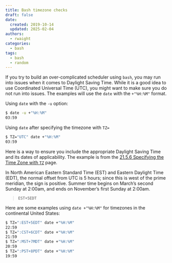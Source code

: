 ```yaml
---
title: Bash timezone checks
draft: false
date:
  created: 2019-10-14
  updated: 2025-02-04
authors:
  - rwaight
categories:
  - bash
tags:
  - bash
  - random
---
```



If you try to build an over-complicated scheduler using `bash`, you may run into issues when it comes to Daylight Saving Time.  While it is a good idea to use Coordinated Universal Time (UTC), you might want to make sure you do not run into issues.  The examples will use the `date` with the `+"%H:%M"` format.

Using `date` with the `-u` option:
```bash
$ date -u +"%H:%M"
03:59
```

Using `date` after specifying the timezone with `TZ=`
```bash
$ TZ="UTC" date +"%H:%M"
03:59
```

Here is a way to ensure you include the appropriate Daylight Saving Time and its dates of applicability. The example is from the [21.5.6 Specifying the Time Zone with `TZ`](https://www.gnu.org/software/libc/manual/html_node/TZ-Variable.html#TZ-Variable) page.

In North American Eastern Standard Time (EST) and Eastern Daylight Time (EDT), the normal offset from UTC is 5 hours; since this is west of the prime meridian, the sign is positive. Summer time begins on March’s second Sunday at 2:00am, and ends on November’s first Sunday at 2:00am.
> `EST+5EDT`

Here are some examples using `date +"%H:%M"` for timezones in the continental United States:
```bash
$ TZ=":EST+5EDT" date +"%H:%M"
22:59
$ TZ=":CST+6CDT" date +"%H:%M"
21:59
$ TZ=":MST+7MDT" date +"%H:%M"
20:59
$ TZ=":PST+8PDT" date +"%H:%M"
19:59
```
